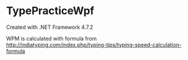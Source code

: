 # TypePracticeWpf

Created with .NET Framework 4.7.2

WPM is calculated with formula from http://indiatyping.com/index.php/typing-tips/typing-speed-calculation-formula
